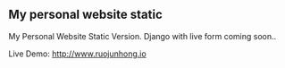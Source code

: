 ## My personal website static

My Personal Website Static Version. Django with live form coming soon..

Live Demo: http://www.ruojunhong.io
